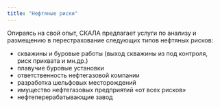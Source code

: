 ```yaml
---
title: "Нефтяные риски"
---
```


Опираясь на свой опыт, СКАЛА предлагает услуги по анализу и размещению в перестрахование следующих типов нефтяных рисков:
* скважины и буровые работы (выход скважины из под контроля, риск прихвата и мн.др.)
* плавучие буровые установки 
* ответственность нефтегазовой компании
* разработка шельфовых месторождений
* имущество нефтегазовых предприятий «от всех рисков»
* нефтеперерабатывающие завод
